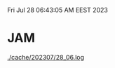 Fri Jul 28 06:43:05 AM EEST 2023
# JAM
<a href='./cache/202307/28_06.log'>./cache/202307/28_06.log</a>
